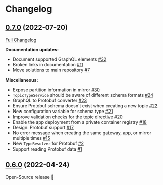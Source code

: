 # Changelog

## [0.7.0](https://github.com/bakdata/quick/tree/0.7.0) (2022-07-20)

[Full Changelog](https://github.com/bakdata/quick/compare/0.6.0...0.7.0)

**Documentation updates:**

- Document supported GraphQL elements [\#32](https://github.com/bakdata/quick/issues/32)
- Broken links in documentation [\#11](https://github.com/bakdata/quick/issues/11)
- Move solutions to main repository [\#7](https://github.com/bakdata/quick/issues/7)

**Miscellaneous:**

- Expose partition information in mirror [\#30](https://github.com/bakdata/quick/issues/30)
- `TopicTypeService` should be aware of different schema formats [\#24](https://github.com/bakdata/quick/issues/24)
- GraphQL to Protobuf converter [\#23](https://github.com/bakdata/quick/issues/23)
- Ensure Protobuf schema doesn't exist when creating a new topic [\#22](https://github.com/bakdata/quick/issues/22)
- New configuration variable for schema type [\#21](https://github.com/bakdata/quick/issues/21)
- Improve validation checks for the topic directive [\#20](https://github.com/bakdata/quick/issues/20)
- Enable the app deployment from a private container registry [\#18](https://github.com/bakdata/quick/issues/18)
- Design: Protobuf support [\#17](https://github.com/bakdata/quick/issues/17)
- No error message when creating the same gateway, app, or mirror multiple times [\#15](https://github.com/bakdata/quick/issues/15)
- New `TypeResolver` for Protobuf [\#2](https://github.com/bakdata/quick/issues/2)
- Support reading Protobuf data [\#1](https://github.com/bakdata/quick/issues/1)




## [0.6.0](https://github.com/bakdata/quick/tree/0.6.0) (2022-04-24)

Open-Source release 🎉
